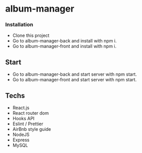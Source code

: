# album-manager


### Installation

- Clone this project
- Go to album-manager-back and install with npm i.
- Go to album-manager-front and install with npm i.

## Start

- Go to album-manager-back and start server with npm start.
- Go to album-manager-front and start server with npm start.


## Techs

- React.js
- React router dom
- Hooks API
- Eslint / Prettier 
- AirBnb style guide
- NodeJS
- Express
- MySQL



